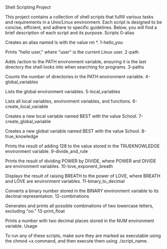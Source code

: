 Shell Scripting Project

This project contains a collection of shell scripts that fulfill various tasks and requirements in a Unix/Linux environment. Each script is designed to be concise, efficient, and adhere to specific guidelines. Below, you will find a brief description of each script and its purpose.
Scripts
0-alias

Creates an alias named ls with the value rm *.
1-hello_you

Prints "hello user," where "user" is the current Linux user.
2-path

Adds /action to the PATH environment variable, ensuring it is the last directory the shell looks into when searching for programs.
3-paths

Counts the number of directories in the PATH environment variable.
4-global_variables

Lists the global environment variables.
5-local_variables

Lists all local variables, environment variables, and functions.
6-create_local_variable

Creates a new local variable named BEST with the value School.
7-create_global_variable

Creates a new global variable named BEST with the value School.
8-true_knowledge

Prints the result of adding 128 to the value stored in the TRUEKNOWLEDGE environment variable.
9-divide_and_rule

Prints the result of dividing POWER by DIVIDE, where POWER and DIVIDE are environment variables.
10-love_exponent_breath

Displays the result of raising BREATH to the power of LOVE, where BREATH and LOVE are environment variables.
11-binary_to_decimal

Converts a binary number stored in the BINARY environment variable to its decimal representation.
12-combinations

Generates and prints all possible combinations of two lowercase letters, excluding "oo."
13-print_float

Prints a number with two decimal places stored in the NUM environment variable.
Usage

To run any of these scripts, make sure they are marked as executable using the chmod +x command, and then execute them using ./script_name.
